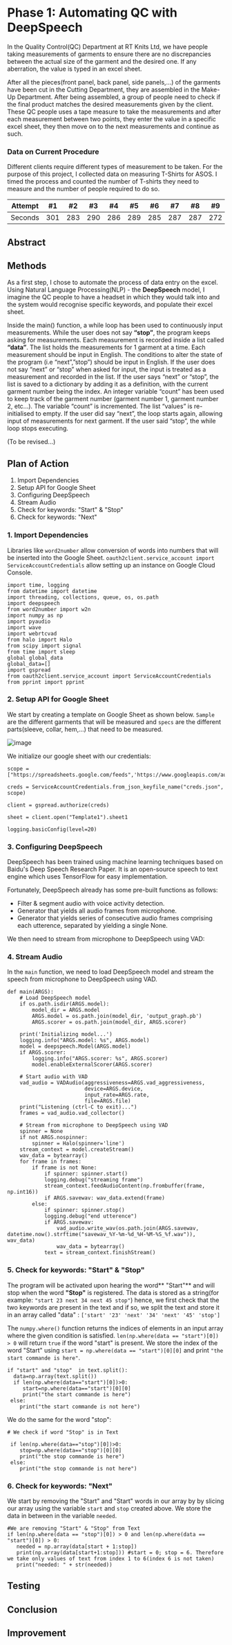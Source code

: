 # Phase 1: Automating QC with DeepSpeech

In the Quality Control(QC) Department at RT Knits Ltd, we have people taking measurements of garments to ensure there are no discrepancies between the actual size of the garment and the desired one. If any aberration, the value is typed in an excel sheet.

After all the pieces(front panel, back panel, side panels,...) of the garments have been cut in the Cutting Department, they are assembled in the Make-Up Department. After being assembled, a group of people need to check if the final product matches the desired measurements given by the client. These QC people uses a tape measure to take the measurements and after each measurement between two points, they enter the value in a specific excel sheet, they then move on to the next measurements and continue as such. 

### Data on Current Procedure

Different clients require different types of measurement to be taken. For the purpose of this project, I collected data on measuring T-Shirts for ASOS. I timed the process and counted the number of T-shirts they need to measure and the number of people required to do so.

| Attempt | #1 | #2 | #3 | #4 | #5 | #6 | #7 | #8 | #9 | #10 | #11 | #12 |
| :---: | :---: | :---: | :---: | :---: | :---: | :---: | :---: | :---: | :---: | :---: | :---: | :---: |
| Seconds | 301 | 283 | 290 | 286 | 289 | 285 | 287 | 287 | 272 | 276 | 269 | 254 |

## Abstract





## Methods

As a first step, I chose to automate the process of data entry on the excel. Using Natural Language Processing(NLP) - the **DeepSpeech** model, I imagine the QC people to have a headset in which they would talk into and the system would recognise specific keywords, and populate their excel sheet. 

Inside the main() function, a while loop has been used to continuously input measurements. While the user does not say **“stop”**, the program keeps asking for measurements. Each measurement is recorded inside a list called **“data”**. The list holds the measurements for 1 garment at a time. Each measurement should be input in English. The conditions to alter the state of the program (i.e “next”,”stop”) should be input in English. If the user does not say “next” or “stop” when asked for input, the input is treated as a measurement and recorded in the list. If the user says “next” or “stop”, the list is saved to a dictionary by adding it as a definition, with the current garment number being the index. An integer variable “count” has been used to keep track of the garment number (garment number 1, garment number 2, etc...). The variable “count” is incremented. The list “values” is re-initialised to empty. If the user did say “next”, the loop starts again, allowing input of measurements for next garment. If the user said “stop”, the while loop stops executing.

(To be revised...)

## Plan of Action

1. Import Dependencies
2. Setup API for Google Sheet
3. Configuring DeepSpeech
4. Stream Audio
5. Check for keywords: "Start" & "Stop"
6. Check for keywords: "Next"

### 1. Import Dependencies

Libraries like ```word2number``` allow conversion of words into numbers that will be inserted into the Google Sheet. ```oauth2client.service_account import ServiceAccountCredentials``` allow setting up an instance on Google Cloud Console.

```
import time, logging
from datetime import datetime
import threading, collections, queue, os, os.path
import deepspeech
from word2number import w2n
import numpy as np
import pyaudio
import wave
import webrtcvad
from halo import Halo
from scipy import signal
from time import sleep
global global_data
global_data=[]
import gspread
from oauth2client.service_account import ServiceAccountCredentials
from pprint import pprint
```

### 2. Setup API for Google Sheet

 We start by creating a template on Google Sheet as shown below. ```Sample``` are the different garments that will be measured and ```specs``` are the different parts(sleeve, collar, hem,...) that need to be measured.
 
 ![image](https://user-images.githubusercontent.com/59663734/137855649-52dbc6aa-4c1b-4657-9a89-fe5c9460fcf9.png)

We initialize our google sheet with our credentials:

```
scope = ["https://spreadsheets.google.com/feeds",'https://www.googleapis.com/auth/spreadsheets',"https://www.googleapis.com/auth/drive.file","https://www.googleapis.com/auth/drive"]

creds = ServiceAccountCredentials.from_json_keyfile_name("creds.json", scope)

client = gspread.authorize(creds)

sheet = client.open("Template1").sheet1

logging.basicConfig(level=20)
```
### 3. Configuring DeepSpeech

DeepSpeech has been trained using machine learning techniques based on Baidu's Deep Speech Research Paper. It is an open-source speech to text engine which uses TensorFlow for easy implementation.

Fortunately, DeepSpeech already has some pre-built functions as follows:
- Filter & segment audio with voice activity detection.
- Generator that yields all audio frames from microphone.
- Generator that yields series of consecutive audio frames comprising each utterence, separated by yielding a single None.

We then need to stream from microphone to DeepSpeech using VAD:


### 4. Stream Audio

In the ```main``` function, we need to load DeepSpeech model and stream the speech from microphone to DeepSpeech using VAD.

```
def main(ARGS):
    # Load DeepSpeech model
    if os.path.isdir(ARGS.model):
        model_dir = ARGS.model
        ARGS.model = os.path.join(model_dir, 'output_graph.pb')
        ARGS.scorer = os.path.join(model_dir, ARGS.scorer)

    print('Initializing model...')
    logging.info("ARGS.model: %s", ARGS.model)
    model = deepspeech.Model(ARGS.model)
    if ARGS.scorer:
        logging.info("ARGS.scorer: %s", ARGS.scorer)
        model.enableExternalScorer(ARGS.scorer)

    # Start audio with VAD
    vad_audio = VADAudio(aggressiveness=ARGS.vad_aggressiveness,
                         device=ARGS.device,
                         input_rate=ARGS.rate,
                         file=ARGS.file)
    print("Listening (ctrl-C to exit)...")
    frames = vad_audio.vad_collector()

    # Stream from microphone to DeepSpeech using VAD
    spinner = None
    if not ARGS.nospinner:
        spinner = Halo(spinner='line')
    stream_context = model.createStream()
    wav_data = bytearray()
    for frame in frames:
        if frame is not None:
            if spinner: spinner.start()
            logging.debug("streaming frame")
            stream_context.feedAudioContent(np.frombuffer(frame, np.int16))
            if ARGS.savewav: wav_data.extend(frame)
        else:
            if spinner: spinner.stop()
            logging.debug("end utterence")
            if ARGS.savewav:
                vad_audio.write_wav(os.path.join(ARGS.savewav, datetime.now().strftime("savewav_%Y-%m-%d_%H-%M-%S_%f.wav")), wav_data)
                wav_data = bytearray()
            text = stream_context.finishStream()
```

### 5. Check for keywords: "Start" & "Stop"

The program will be activated upon hearing the word** "Start"** and will stop when the word **"Stop"** is registered. The data is stored as a string(for example: ```"start 23 next 34 next 45 stop"```) hence, we first check that the two keywords are present in the text and if so, we split the text and store it in an array called "data" : ```['start' '23' 'next' '34' 'next' '45' 'stop']```

The ```numpy.where()``` function returns the indices of elements in an input array where the given condition is satisfied. ```len(np.where(data == "start")[0]) > 0``` will return ```true``` if the word "start" is present. We store the index of the word "Start" using ```start = np.where(data == "start")[0][0]``` and print ```"the start commande is here"```.

```
if "start" and "stop"  in text.split():
  data=np.array(text.split())
  if len(np.where(data=="start")[0])>0:
     start=np.where(data=="start")[0][0]
     print("the start commande is here")
 else:
    print("the start commande is not here")

```

We do the same for the word "stop":

```
# We check if word "Stop" is in Text

 if len(np.where(data=="stop")[0])>0:
    stop=np.where(data=="stop")[0][0]
    print("the stop commande is here")
 else:
    print("the stop commande is not here")
```

### 6. Check for keywords: "Next"

We start by removing the "Start" and "Start" words in our array by by slicing our array using the variable ```start``` and ```stop``` created above. We store the data in between in the variable ```needed```.

```
#We are removing "Start" & "Stop" from Text
if len(np.where(data == "stop")[0]) > 0 and len(np.where(data == "start")[0]) > 0:
   needed = np.array(data[start + 1:stop])
   print(np.array(data[start+1:stop])) #start = 0; stop = 6. Therefore we take only values of text from index 1 to 6(index 6 is not taken)
   print("needed: " + str(needed))
```



## Testing

## Conclusion

## Improvement
